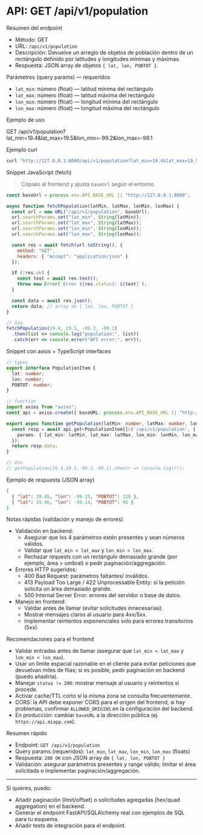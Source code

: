 # API: GET /api/v1/population

Resumen del endpoint

- Método: GET
- URL: `/api/v1/population`
- Descripción: Devuelve un arreglo de objetos de población dentro de un rectángulo definido por latitudes y longitudes mínimas y máximas.
- Respuesta: JSON array de objetos `{ lat, lon, POBTOT }`.

Parámetros (query params) — requeridos

- `lat_min`: número (float) — latitud mínima del rectángulo
- `lat_max`: número (float) — latitud máxima del rectángulo
- `lon_min`: número (float) — longitud mínima del rectángulo
- `lon_max`: número (float) — longitud máxima del rectángulo

Ejemplo de uso

GET /api/v1/population?lat_min=19.4&lat_max=19.5&lon_min=-99.2&lon_max=-99.1

Ejemplo curl

```bash
curl "http://127.0.0.1:8000/api/v1/population?lat_min=19.4&lat_max=19.5&lon_min=-99.2&lon_max=-99.1"
```

Snippet JavaScript (fetch)

> Cópialo al frontend y ajusta `baseUrl` según el entorno.

```js
const baseUrl = process.env.API_BASE_URL || "http://127.0.0.1:8000";

async function fetchPopulation(latMin, latMax, lonMin, lonMax) {
  const url = new URL("/api/v1/population", baseUrl);
  url.searchParams.set("lat_min", String(latMin));
  url.searchParams.set("lat_max", String(latMax));
  url.searchParams.set("lon_min", String(lonMin));
  url.searchParams.set("lon_max", String(lonMax));

  const res = await fetch(url.toString(), {
    method: "GET",
    headers: { "Accept": "application/json" }
  });

  if (!res.ok) {
    const text = await res.text();
    throw new Error(`Error ${res.status}: ${text}`);
  }

  const data = await res.json();
  return data; // array de { lat, lon, POBTOT }
}

// Uso
fetchPopulation(19.4, 19.5, -99.2, -99.1)
  .then(list => console.log("population:", list))
  .catch(err => console.error("API error:", err));
```

Snippet con axios + TypeScript interfaces

```ts
// types
export interface PopulationItem {
  lat: number;
  lon: number;
  POBTOT: number;
}

// function
import axios from "axios";
const api = axios.create({ baseURL: process.env.API_BASE_URL || "http://127.0.0.1:8000" });

export async function getPopulation(latMin: number, latMax: number, lonMin: number, lonMax: number): Promise<PopulationItem[]> {
  const resp = await api.get<PopulationItem[]>('/api/v1/population', {
    params: { lat_min: latMin, lat_max: latMax, lon_min: lonMin, lon_max: lonMax }
  });
  return resp.data;
}

// Uso
// getPopulation(19.4,19.5,-99.2,-99.1).then(r => console.log(r));
```

Ejemplo de respuesta (JSON array)

```json
[
  { "lat": 19.45, "lon": -99.15, "POBTOT": 120 },
  { "lat": 19.46, "lon": -99.14, "POBTOT": 95 }
]
```

Notas rápidas (validación y manejo de errores)

- Validación en backend:
  - Asegurar que los 4 parámetros estén presentes y sean números válidos.
  - Validar que `lat_min < lat_max` y `lon_min < lon_max`.
  - Rechazar requests con un rectángulo demasiado grande (por ejemplo, área > umbral) o pedir paginación/aggregación.
- Errores HTTP sugeridos:
  - 400 Bad Request: parámetros faltantes/ inválidos.
  - 413 Payload Too Large / 422 Unprocessable Entity: si la petición solicita un área demasiado grande.
  - 500 Internal Server Error: errores del servidor o base de datos.
- Manejo en frontend:
  - Validar antes de llamar (evitar solicitudes innecesarias).
  - Mostrar mensajes claros al usuario para 4xx/5xx.
  - Implementar reintentos exponenciales solo para errores transitorios (5xx).

Recomendaciones para el frontend

- Validar entradas antes de llamar (asegurar que `lat_min < lat_max` y `lon_min < lon_max`).
- Usar un límite espacial razonable en el cliente para evitar peticiones que devuelvan miles de filas; si es posible, pedir paginación en backend (puedo añadirla).
- Manejar `status != 200`: mostrar mensaje al usuario y reintentos si procede.
- Activar cache/TTL corto si la misma zona se consulta frecuentemente.
- CORS: la API debe exponer CORS para el origen del frontend; si hay problemas, confirmar `ALLOWED_ORIGINS` en la configuración del backend.
- En producción: cambiar `baseURL` a la dirección pública (ej. `https://api.miapp.com`).

Resumen rápido

- Endpoint: `GET /api/v1/population`
- Query params (requeridos): `lat_min`, `lat_max`, `lon_min`, `lon_max` (floats)
- Respuesta: `200 OK` con JSON array de `{ lat, lon, POBTOT }`
- Validación: asegurar parámetros presentes y range válido; limitar el área solicitada o implementar paginación/aggregación.

---

Si quieres, puedo:

- Añadir paginación (limit/offset) o solicitudes agregadas (hex/quad aggregation) en el backend.
- Generar el endpoint FastAPI/SQLAlchemy real con ejemplos de SQL para tu esquema.
- Añadir tests de integración para el endpoint.

